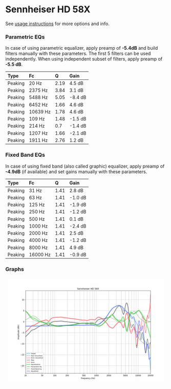 # Sennheiser HD 58X
See [usage instructions](https://github.com/jaakkopasanen/AutoEq#usage) for more options and info.

### Parametric EQs
In case of using parametric equalizer, apply preamp of **-5.4dB** and build filters manually
with these parameters. The first 5 filters can be used independently.
When using independent subset of filters, apply preamp of **-5.5 dB**.

| Type    | Fc       |    Q | Gain    |
|:--------|:---------|:-----|:--------|
| Peaking | 20 Hz    | 2.19 | 4.5 dB  |
| Peaking | 2375 Hz  | 3.84 | 3.1 dB  |
| Peaking | 5488 Hz  | 5.05 | -8.4 dB |
| Peaking | 6452 Hz  | 1.66 | 4.6 dB  |
| Peaking | 10639 Hz | 1.78 | 4.6 dB  |
| Peaking | 109 Hz   | 1.48 | -1.5 dB |
| Peaking | 214 Hz   | 0.7  | -1.4 dB |
| Peaking | 1207 Hz  | 1.66 | -2.1 dB |
| Peaking | 1911 Hz  | 2.76 | 1.2 dB  |

### Fixed Band EQs
In case of using fixed band (also called graphic) equalizer, apply preamp of **-4.9dB**
(if available) and set gains manually with these parameters.

| Type    | Fc       |    Q | Gain    |
|:--------|:---------|:-----|:--------|
| Peaking | 31 Hz    | 1.41 | 2.8 dB  |
| Peaking | 63 Hz    | 1.41 | -1.0 dB |
| Peaking | 125 Hz   | 1.41 | -1.9 dB |
| Peaking | 250 Hz   | 1.41 | -1.2 dB |
| Peaking | 500 Hz   | 1.41 | 0.1 dB  |
| Peaking | 1000 Hz  | 1.41 | -2.4 dB |
| Peaking | 2000 Hz  | 1.41 | 2.5 dB  |
| Peaking | 4000 Hz  | 1.41 | -1.2 dB |
| Peaking | 8000 Hz  | 1.41 | 4.9 dB  |
| Peaking | 16000 Hz | 1.41 | -0.9 dB |

### Graphs
![](./Sennheiser%20HD%2058X.png)